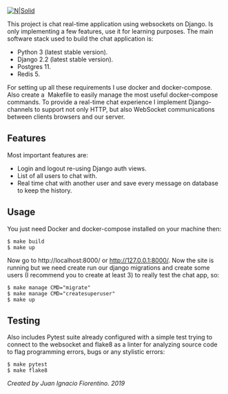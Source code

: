 [![N|Solid](https://i.postimg.cc/1zkVbLV8/test.png)](#)

This project is chat real-time application using websockets on Django. Is only implementing a few features, use it for learning purposes. The main software stack used to build the chat application is:
 - Python 3 (latest stable version).
 - Django 2.2 (latest stable version).
 - Postgres 11.
 - Redis 5.

For setting up all these requirements I use docker​ and docker-compose​ . Also create a ​ Makefile to easily manage the most useful docker-compose commands. To provide a real-time chat experience I implement Django-channels to support not only HTTP, but also WebSocket communications between clients browsers and our server.

## Features

Most important features are:
 - Login and logout re-using Django auth views.
 - List of all users to chat with.
 - Real time chat with another user and save every message on database to keep the history.

## Usage

You just need ​Docker​ and ​docker-compose​ installed on your machine then:

```
$ make build
$ make up
```

Now go to ​http://localhost:8000/​ or ​http://127.0.0.1:8000/. Now the site is running but we need create run our django migrations and create some users (I recommend you to create at least 3) to really test the chat app, so:

```
$ make manage CMD="migrate"
$ make manage CMD="createsuperuser"
$ make up
```

## Testing

Also includes Pytest suite already configured with a simple test trying to connect to the websocket and flake8 as a linter for analyzing source code to flag programming errors, bugs or any stylistic errors:

```
$ make pytest
$ make flake8
```

_Created by Juan Ignacio Fiorentino. 2019_
